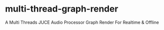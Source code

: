 # multi-thread-graph-render
A Multi Threads JUCE Audio Processor Graph Render For Realtime &amp; Offline 
